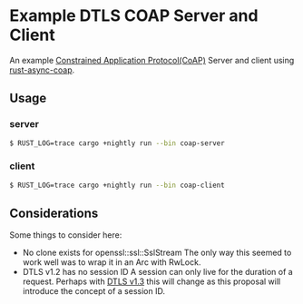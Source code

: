 # Example DTLS COAP Server and Client

An example [Constrained Application Protocol(CoAP)](https://tools.ietf.org/html/rfc7252) Server 
and client using [rust-async-coap](https://github.com/google/rust-async-coap).

## Usage

### server

```bash
$ RUST_LOG=trace cargo +nightly run --bin coap-server
```

### client

```bash
$ RUST_LOG=trace cargo +nightly run --bin coap-client
```

## Considerations

Some things to consider here:
* No clone exists for openssl::ssl::SslStream 
The only way this seemed to work well was to wrap it in an Arc with RwLock.
* DTLS v1.2 has no session ID
A session can only live for the duration of a request. Perhaps with [DTLS v1.3](https://tlswg.org/dtls13-spec/draft-ietf-tls-dtls13.html) 
this will change as this proposal will introduce the concept of a session ID.

 